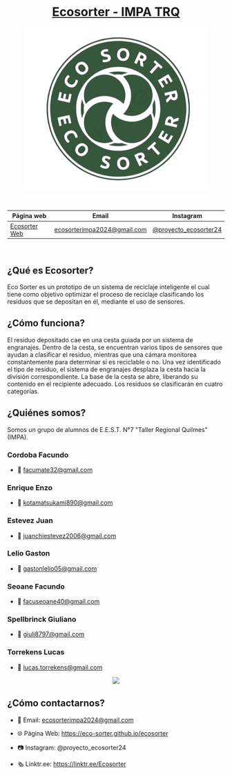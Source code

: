 <div align="center">

# [Ecosorter - IMPA TRQ](https://www.instagram.com/proyecto_ecosorter24/)

<img src="/Imagenes/ecosorter.png"/>

&nbsp;

| Página web | Email | Instagram |
|------------|-------|-----------|
|[Ecosorter Web](https://eco-sorter.github.io/ecosorter/)|ecosorterimpa2024@gmail.com|[@proyecto_ecosorter24](https://www.instagram.com/proyecto_ecosorter24/)|


&nbsp;

</div>

## ¿Qué es Ecosorter?
Eco Sorter es un prototipo de un sistema de reciclaje inteligente el cual tiene como objetivo optimizar el proceso de reciclaje clasificando los residuos que se depositan en él, mediante el uso de sensores.

## ¿Cómo funciona?
El residuo depositado cae en una cesta guiada por un sistema de engranajes. Dentro de la cesta, se encuentran varios tipos de sensores que ayudan a clasificar el residuo, mientras que una cámara monitorea constantemente para determinar si es reciclable o no. Una vez identificado el tipo de residuo, el sistema de engranajes desplaza la cesta hacia la división correspondiente. La base de la cesta se abre, liberando su contenido en el recipiente adecuado. Los residuos se clasificarán en cuatro categorías.

## ¿Quiénes somos?

Somos un grupo de alumnos de E.E.S.T. N°7 "Taller Regional Quilmes" (IMPA).

### Cordoba Facundo
* 📧 facumate32@gmail.com

### Enrique Enzo
* 📧 kotamatsukami890@gmail.com

### Estevez Juan
* 📧 juanchiestevez2006@gmail.com

### Lelio Gaston
* 📧 gastonlelio05@gmail.com

### Seoane Facundo
* 📧 facuseoane40@gmail.com
  
### Spellbrinck Giuliano
* 📧 giuli8797@gmail.com

### Torrekens Lucas 
* 📧 lucas.torrekens@gmail.com
<div align="center">

<img src="/imagenes/" width="450"/>

</div>


## ¿Cómo contactarnos?

* 📧 Email: ecosorterimpa2024@gmail.com

* 🌐 Página Web: https://eco-sorter.github.io/ecosorter

* 📷 Instagram: @proyecto_ecosorter24

* 🗞️ Linktr.ee: https://linktr.ee/Ecosorter

